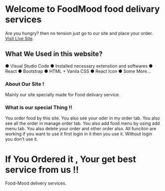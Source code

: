 # Welcome to FoodMood food delivary services

Are you hungry? then no tension just go to our site and place your order. [Visit Live Site](https://food-mood-1467e.web.app/).

## What We Used in this website?

● Visual Studio Code
● Installed necessary extenstion and softwares
● React
● Bootstrap
● HTML + Vanila CSS
● React Icon
● Some More...

### About Our Site !

Mainly our site specially made for Food delivary service. 

### What is our special Thing !!

You order food by this site. You also see your oder in my order tab. You also see all the order in manage order tab. You also add food menu by using add menu tab. You also delete your order and other order also. All funciton are working if you want to use it first login in it then you use it. Without login you don't use it.   


# If You Ordered it  , Your get best service from us !!
Food-Mood delivery services.
